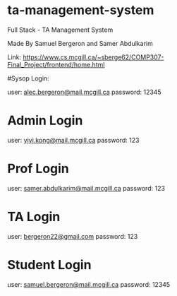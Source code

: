 # ta-management-system
Full Stack - TA Management System

Made By Samuel Bergeron and Samer Abdulkarim

Link: https://www.cs.mcgill.ca/~sberge62/COMP307-Final_Project/frontend/home.html

#Sysop Login:

user: alec.bergeron@mail.mcgill.ca
password: 12345

# Admin Login

user: yiyi.kong@mail.mcgill.ca
password: 123

# Prof Login

user: samer.abdulkarim@mail.mcgill.ca
password: 123

# TA Login

user: bergeron22@gmail.com
password: 123

# Student Login

user: samuel.bergeron@mail.mcgill.ca
password: 12345
